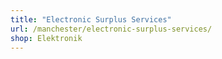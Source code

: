 ```yaml
---
title: "Electronic Surplus Services"
url: /manchester/electronic-surplus-services/
shop: Elektronik
---
```

